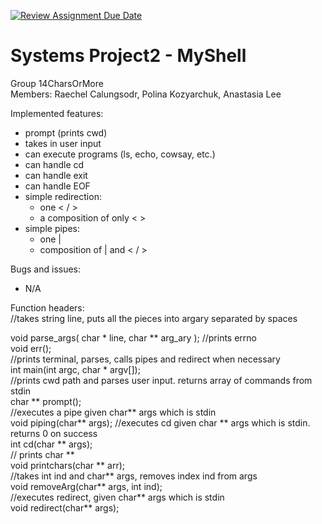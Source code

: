 [![Review Assignment Due Date](https://classroom.github.com/assets/deadline-readme-button-22041afd0340ce965d47ae6ef1cefeee28c7c493a6346c4f15d667ab976d596c.svg)](https://classroom.github.com/a/Tfg6waJb)
# Systems Project2 - MyShell
Group 14CharsOrMore  
Members: Raechel Calungsodr, Polina Kozyarchuk, Anastasia Lee

Implemented features:  
- prompt (prints cwd)
- takes in user input  
- can execute programs (ls, echo, cowsay, etc.)  
- can handle cd  
- can handle exit  
- can handle EOF  
- simple redirection:  
   - one < / >
   - a composition of only < > 
- simple pipes:
   - one |  
   - composition of | and < / >
  
Bugs and issues:  
- N/A
  
Function headers:  
//takes string line, puts all the pieces into argary separated by spaces

void parse_args( char * line, char ** arg_ary );
//prints errno  
void err();  
//prints terminal, parses, calls pipes and redirect when necessary  
int main(int argc, char * argv[]);  
//prints cwd path and parses user input. returns array of commands from stdin  
char ** prompt();  
//executes a pipe given char** args which is stdin  
void piping(char** args);
//executes cd given char ** args which is stdin. returns 0 on success  
int cd(char ** args);     
// prints char **  
void printchars(char ** arr);    
//takes int ind and char** args, removes index ind from args  
void removeArg(char** args, int ind);  
//executes redirect, given char** args which is stdin  
void redirect(char** args); 
